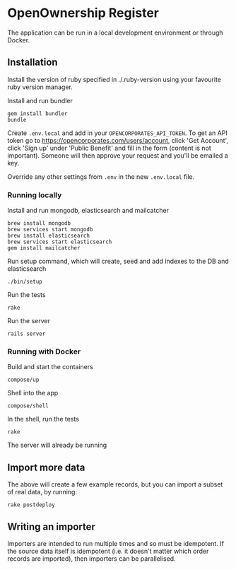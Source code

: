 # OpenOwnership Register

The application can be run in a local development environment or through
Docker.

## Installation

Install the version of ruby specified in ./.ruby-version using your favourite ruby version manager.

Install and run bundler

    gem install bundler
    bundle

Create `.env.local` and add in your `OPENCORPORATES_API_TOKEN`. To get an API token go to https://opencorporates.com/users/account, click 'Get Account', click 'Sign up' under 'Public Benefit' and fill in the form (content is not important). Someone will then approve your request and you'll be emailed a key.

Override any other settings from `.env` in the new `.env.local` file.

### Running locally

Install and run mongodb, elasticsearch and mailcatcher

    brew install mongodb
    brew services start mongodb
    brew install elasticsearch
    brew services start elasticsearch
    gem install mailcatcher

Run setup command, which will create, seed and add indexes to the DB and elasticsearch

    ./bin/setup

Run the tests

    rake

Run the server

    rails server

### Running with Docker

Build and start the containers

    compose/up

Shell into the app

    compose/shell

In the shell, run the tests

    rake

The server will already be running

## Import more data

The above will create a few example records, but you can import a subset of real data, by running:

    rake postdeploy

## Writing an importer

Importers are intended to run multiple times and so must be idempotent. If the source data itself is idempotent (i.e. it doesn't matter which order records are imported), then importers can be parallelised.
